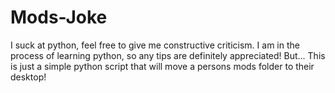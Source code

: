 # Mods-Joke
I suck at python, feel free to give me constructive criticism. I am in the process of learning python, so any tips are definitely appreciated! But... This is just a simple python script that will move a persons mods folder to their desktop!
